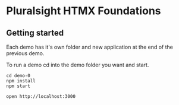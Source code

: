 # Pluralsight HTMX Foundations

## Getting started

Each demo has it's own folder and new application at the end of the previous demo.

To run a demo cd into the demo folder you want and start.

```
cd demo-0
npm install
npm start
```

```
open http://localhost:3000
```
